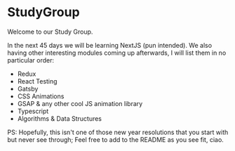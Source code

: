# StudyGroup

Welcome to our Study Group. 

In the next 45 days we will be learning NextJS (pun intended). We also having other interesting modules coming up afterwards, I will list them in no particular order:

- Redux
- React Testing
- Gatsby
- CSS Animations 
- GSAP & any other cool JS animation library
- Typescript
- Algorithms & Data Structures



PS: Hopefully, this isn't one of those new year resolutions that you start with but never see through; Feel free to add to the README as you see fit, ciao. 
